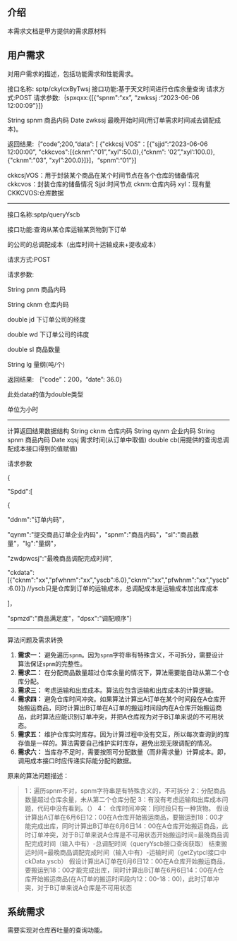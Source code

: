 ## 介绍

本需求文档是甲方提供的需求原材料


## 用户需求

对用户需求的描述，包括功能需求和性能需求。

接口名称: sptp/ckylcxByTwsj
接口功能:基于天文时间进行仓库余量查询
请求方式:POST
请求参数:｛spxqxx:{[{“spnm":“xx”, “zwkssj
:“2023-06-06 12:00:09"}]}

String spnm 商品内码
Date zwkssj 最晚开始时间(用订单需求时间减去调配成本)。

返回结果:｛“code”;200,“data”: [ {"ckkcsj VOS"：[{"sjjd”:“2023-06-06 12:00:00”, "ckkcvos":[{cknm”:"01”,“xyl":50.0},{“cknm”: '02”,"xyl’:100.0},{"cknm”:"03”, "xyl”:200.0}]}]，“spnm”:“01”}]

ckkcsjVOS：用于封装某个商品在某个时间节点在各个仓库的储备情况
ckkcvos：封装仓库的储备情况
Sjjd:时间节点
cknm:仓库内码
xyl：现有量
CKKCVOS:仓库数据

---
接口名称:sptp/queryYscb

接口功能:查询从某仓库运输某货物到下订单

的公司的总调配成本（出库时间十运输成来+提收成本）

请求方式:POST	

请求参数:

String pnm 商品内码

String cknm 仓库内码

double jd 下订单公司的经度

double wd 下订单公司的纬度

double sl 商品数量

String lg 量纲(吨/个)


返回结果: ｛“code”：200，“date”: 36.0｝

此处data的值为double类型

单位为小时

---

计算返回结果数据结构
String cknm 仓库内码
String qynm 企业内码
String spnm 商品内码
Date xqsj 需求时间(从订单中取值)
double cb(用提供的查询总调配成本接口得到的值赋值)

请求参数


{

"Spdd":[

{

"ddnm":"订单内码"，

"qynm":"提交商品订单企业内码"，"spnm":"商品内码"，"sl":"商品数量"，"lg":"量纲"，

"zwdpwcsj":"最晚商品调配完成时间",

"ckdata":[{"cknm":"xx","pfwhnm":"xx","yscb":6.0},"cknm":"xx","pfwhnm":"xx","yscb":6.0}]｝//yscb只是仓库到订单的运输成本，总调配成本是运输成本加出库成本

]，

"spmzd":"商品满足度"，"dpsx":"调配顺序"｝

---
算法问题及需求转换

1. **需求一：** 避免遍历`spnm`。因为`spnm`字符串有特殊含义，不可拆分，需要设计算法保证`spnm`的完整性。
2. **需求二：** 在分配商品数量超过仓库余量的情况下，算法需要能自动从第二个仓库分配。
3. **需求三：** 考虑运输和出库成本。算法应包含运输和出库成本的计算逻辑。
4. **需求四：** 避免仓库时间冲突。如果算法计算出A订单在某个时间段在A仓库开始搬运商品，同时计算出B订单在A订单的搬运时间段内在A仓库开始搬运商品，此时算法应能识别订单冲突，并把A仓库视为对于B订单来说的不可用状态。
5. **需求五：** 维护仓库实时库存。因为计算过程中没有交互，所以每次查询到的库存值是一样的。算法需要自己维护实时库存，避免出现无限调配的情况。
6. **需求六：** 当库存不足时，需要按照可分配数量（而非需求量）计算成本。即，调用成本接口时应传递实际能分配的数据。

原来的算法问题描述：
>1：遍历spnm不对，spnm字符串是有特殊含义的，不可拆分
2：分配商品数量超过仓库余量，未从第二个仓库分配
3：有没有考虑运输和出库成本问题，代码中没有看到。（）
4： 仓库时间冲突：同时段只有一种货物。
假设计算出A订单在6月6日12：00在A仓库开始搬运商品，要搬运到18：00才能完成出库，同时计算出B订单在6月6日14：00在A仓库开始搬运商品，此时订单冲突，对于B订单来说A仓库是不可用状态开始搬运时间=最晚商品调配完成时间（输入中有）-总调配时间（queryYscb接口查询获取）
结束搬运时间=最晚商品调配完成时间（输入中有）-运输时间（getZytpcl接口中ckData.yscb）
假设计算出A订单在6月6日12：00在A仓库开始搬运商品，要搬运到18：00才能完成出库，同时计算出B订单在6月6日14：00在A仓库开始搬运商品(在A订单的搬运时间段内12：00-18：00)，此时订单冲突，对于B订单来说A仓库是不可用状态
## 系统需求

需要实现对仓库吞吐量的查询功能。
